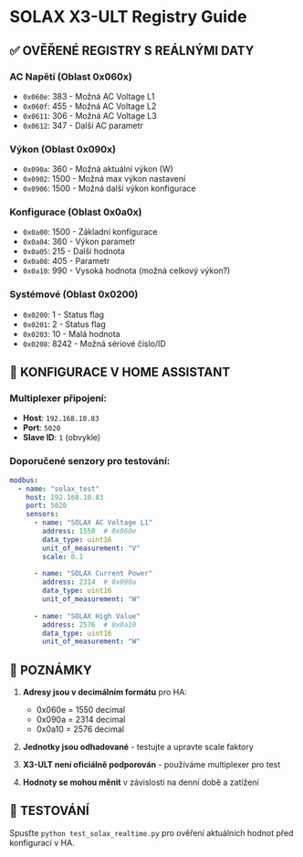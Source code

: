 # SOLAX X3-ULT Registry Guide

## ✅ OVĚŘENÉ REGISTRY S REÁLNÝMI DATY

### AC Napětí (Oblast 0x060x)
- `0x060e`: 383 - Možná AC Voltage L1
- `0x060f`: 455 - Možná AC Voltage L2  
- `0x0611`: 306 - Možná AC Voltage L3
- `0x0612`: 347 - Další AC parametr

### Výkon (Oblast 0x090x)
- `0x090a`: 360 - Možná aktuální výkon (W)
- `0x0902`: 1500 - Možná max výkon nastavení
- `0x0906`: 1500 - Možná další výkon konfigurace

### Konfigurace (Oblast 0x0a0x)
- `0x0a00`: 1500 - Základní konfigurace
- `0x0a04`: 360 - Výkon parametr
- `0x0a05`: 215 - Další hodnota
- `0x0a08`: 405 - Parametr
- `0x0a10`: 990 - Vysoká hodnota (možná celkový výkon?)

### Systémové (Oblast 0x0200)
- `0x0200`: 1 - Status flag
- `0x0201`: 2 - Status flag
- `0x0203`: 10 - Malá hodnota
- `0x0208`: 8242 - Možná sériové číslo/ID

## 🔧 KONFIGURACE V HOME ASSISTANT

### Multiplexer připojení:
- **Host**: `192.168.10.83`
- **Port**: `5020`
- **Slave ID**: `1` (obvykle)

### Doporučené senzory pro testování:
```yaml
modbus:
  - name: "solax_test"
    host: 192.168.10.83
    port: 5020
    sensors:
      - name: "SOLAX AC Voltage L1"
        address: 1550  # 0x060e
        data_type: uint16
        unit_of_measurement: "V"
        scale: 0.1
        
      - name: "SOLAX Current Power"  
        address: 2314  # 0x090a
        data_type: uint16
        unit_of_measurement: "W"
        
      - name: "SOLAX High Value"
        address: 2576  # 0x0a10  
        data_type: uint16
        unit_of_measurement: "W"
```

## 📝 POZNÁMKY

1. **Adresy jsou v decimálním formátu** pro HA:
   - 0x060e = 1550 decimal
   - 0x090a = 2314 decimal
   - 0x0a10 = 2576 decimal

2. **Jednotky jsou odhadované** - testujte a upravte scale faktory

3. **X3-ULT není oficiálně podporován** - používáme multiplexer pro test

4. **Hodnoty se mohou měnit** v závislosti na denní době a zatížení

## 🚀 TESTOVÁNÍ

Spusťte `python test_solax_realtime.py` pro ověření aktuálních hodnot před konfigurací v HA.